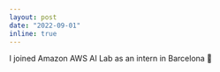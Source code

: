 ```yaml
---
layout: post
date: "2022-09-01"
inline: true
---
```


I joined Amazon AWS AI Lab as an intern in Barcelona :rocket:
